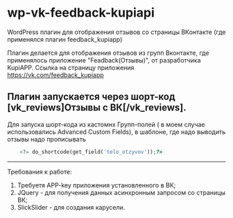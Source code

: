 # wp-vk-feedback-kupiapi
WordPress плагин для отображения отзывов со страницы ВКонтакте (где применялся плагин feedback_kupiapp)

Плагин делается для отображения отзывов из групп Вконтакте, где применялось приложение "Feadback(Отзывы)", от разработчика KupiAPP.
Ссылка на страницу приложения <https://vk.com/feedback_kupiapp>

Плагин запускается через шорт-код [vk_reviews]Отзывы с ВК[/vk_reviews].
---
Для запуска шорт-кода из кастомнх Групп-полей ( в моем случае использовались Advanced Custom Fields), в шаблоне, где надо выводить отзывы надо прописывать 
```php
    <?= do_shortcode(get_field('telo_otzyvov'));?>
```
---
Требования к работе:
1. Требуетя APP-key приложения установленного в ВК; 
2. JQuery - для получения данных асинхронным запросом со страницы ВК;
3. SlickSlider - для создания карусели.